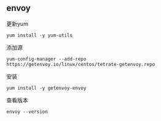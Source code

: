 ## envoy

更新yum

```
yum install -y yum-utils
```

添加源
```
yum-config-manager --add-repo https://getenvoy.io/linux/centos/tetrate-getenvoy.repo
```

安装
```
yum install -y getenvoy-envoy
```


查看版本
```
envoy --version
```